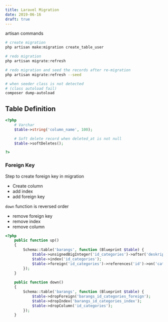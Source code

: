 ```yaml
---
title: Laravel Migration
date: 2019-06-16 
draft: true
---
```


artisan commands
```bash
# create migration
php artisan make:migration create_table_user

# redo migration
php artisan migrate:refresh

# redo migration and seed the records after re-migration
php artisan migrate:refresh --seed

# when seeder class is not detected
# (class autoload fail)
composer dump-autoload

```

## Table Definition
```php
<?php
    # Varchar
    $table->string('column_name', 100);

    # Soft delete record when deleted_at is not null
    $table->softDeletes();

?>
```

### Foreign Key

Step to create foreign key in migration

- Create column
- add index
- add foreign key

`down` function is reversed order

- remove foreign key
- remove index
- remove column

```php
<?php
    public function up()
    {
        Schema::table('barangs', function (Blueprint $table) {
            $table->unsignedBigInteger('id_categories')->after('deskripsi')->nullable(true)->default(null);
            $table->index('id_categories');
            $table->foreign('id_categories')->references('id')->on('categories');
        });
    }
                                                                                                                                                                                                                
    public function down()
    {
        Schema::table('barangs', function (Blueprint $table) {
            $table->dropForeign('barangs_id_categories_foreign');
            $table->dropIndex('barangs_id_categories_index');
            $table->dropColumn('id_categories');
        });
    }


```
